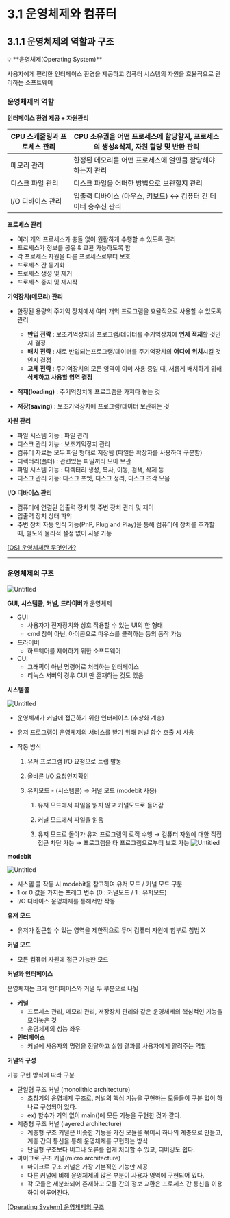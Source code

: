 # 3.1 운영체제와 컴퓨터

## 3.1.1 운영체제의 역할과 구조

<aside>
💡 **운영체제(Operating System)**

사용자에게 편리한 인터페이스 환경을 제공하고 컴퓨터 시스템의 자원을 효율적으로 관리하는 소프트웨어

</aside>

### 운영체제의 역할

**인터페이스 환경 제공 + 자원관리**

| CPU 스케줄링과 프로세스 관리 | CPU 소유권을 어떤 프로세스에 할당할지, 프로세스의 생성&삭제, 자원 할당 및 반환 관리 |
| ---------------------------- | ----------------------------------------------------------------------------------- |
| 메모리 관리                  | 한정된 메모리를 어떤 프로세스에 얼만큼 할당해야 하는지 관리                         |
| 디스크 파일 관리             | 디스크 파일을 어떠한 방법으로 보관할지 관리                                         |
| I/O 디바이스 관리            | 입출력 디바이스 (마우스, 키보드) ↔ 컴퓨터 간 데이터 송수신 관리                     |

**프로세스 관리**

- 여러 개의 프로세스가 충돌 없이 원활하게 수행할 수 있도록 관리
- 프로세스가 정보를 공유 & 교환 가능하도록 함
- 각 프로세스 자원을 다른 프로세스로부터 보호
- 프로세스 간 동기화
- 프로세스 생성 및 제거
- 프로세스 중지 및 재시작

**기억장치(메모리) 관리**

- 한정된 용량의 주기억 장치에서 여러 개의 프로그램을 효율적으로 사용할 수 있도록 관리

  - **반입 전략** : 보조기억장치의 프로그램/데이터를 주기억장치에 **언제 적재**할 것인지 결정
  - **배치 전략** : 새로 반입되는프로그램/데이터를 주기억장치의 **어디에** **위치**시킬 것인지 결정
  - **교체 전략** : 주기억장치의 모든 영역이 이미 사용 중일 때, 새롭게 배치하기 위해 **삭제하고 사용할 영역 결정**

- **적재(loading)** : 주기억장치에 프로그램을 가져다 놓는 것
- **저장(saving)** : 보조기억장치에 프로그램/데이터 보관하는 것

**자원 관리**

- 파일 시스템 기능 : 파일 관리
- 디스크 관리 기능 : 보조기억장치 관리
- 컴퓨터 자료는 모두 파일 형태로 저장됨 (파일은 확장자를 사용하여 구분함)
- 디렉터리(폴더) : 관련있는 파일끼리 모아 보관
- 파일 시스템 기능 : 디렉터리 생성, 복사, 이동, 검색, 삭제 등
- 디스크 관리 기능: 디스크 포멧, 디스크 정리, 디스크 조각 모음

**I/O 디바이스 관리**

- 컴퓨터에 연결된 입출력 장치 및 주변 장치 관리 및 제어
- 입출력 장치 상태 파악
- 주변 장치 자동 인식 기능(PnP, Plug and Play)을 통해 컴퓨터에 장치를 추가할 때, 별도의 물리적 설정 없이 사용 가능

[[OS] 운영체제란 무엇인가?](https://coding-factory.tistory.com/300)

---

### 운영체제의 구조

![Untitled](./img/ch3.1_1.png)

**GUI, 시스템콜, 커널, 드라이버**가 운영체제

- GUI
  - 사용자가 전자장치와 상호 작용할 수 있는 UI의 한 형태
  - cmd 창이 아닌, 아이콘으로 마우스를 클릭하는 등의 동작 가능
- 드라이버
  - 하드웨어를 제어하기 위한 소프트웨어
- CUI
  - 그래픽이 아닌 명령어로 처리하는 인터페이스
  - 리눅스 서버의 경우 CUI 만 존재하는 것도 있음

**시스템콜**

![Untitled](./img/ch3.1_2.png)

- 운영체제가 커널에 접근하기 위한 인터페이스 (추상화 계층)
- 유저 프로그램이 운영체제의 서비스를 받기 위해 커널 함수 호출 시 사용
- 작동 방식

  1. 유저 프로그램 I/O 요청으로 트랩 발동
  2. 올바른 I/O 요청인지확인
  3. 유저모드 - (시스템콜) → 커널 모드 (modebit 사용)

     1. 유저 모드에서 파일을 읽지 않고 커널모드로 들어감

     2. 커널 모드에서 파일을 읽음

     3. 유저 모드로 돌아가 유저 프로그램의 로직 수행
        → 컴퓨터 자원에 대한 직접 접근 차단 가능
        → 프로그램을 타 프로그램으로부터 보호 가능
        ![Untitled](./img/ch3.1_3.png)

**modebit**

![Untitled](./img/ch3.1_4.png)

- 시스템 콜 작동 시 modebit을 참고하여 유저 모드 / 커널 모드 구분
- 1 or 0 값을 가지는 프래그 변수 (0 : 커널모드 / 1 : 유저모드)
- I/O 디바이스 운영체제를 통해서만 작동

**유저 모드**

- 유저가 접근할 수 있는 영역을 제한적으로 두며 컴퓨터 자원에 함부로 침범 X

**커널 모드**

- 모든 컴퓨터 자원에 접근 가능한 모드

**커널과 인터페이스**

운영체제는 크게 인터페이스와 커널 두 부분으로 나뉨

- **커널**
  - 프로세스 관리, 메모리 관리, 저장장치 관리와 같은 운영체제의 핵심적인 기능을 모아놓은 것
  - 운영체제의 성능 좌우
- **인터페이스**
  - 커널에 사용자의 명령을 전달하고 실행 결과를 사용자에게 알려주는 역할

**커널의 구성**

기능 구현 방식에 따라 구분

- 단일형 구조 커널 (monolithic architecture)
  - 초창기의 운영체제 구조로, 커널의 핵심 기능을 구현하는 모듈들이 구분 없이 하나로 구성되어 있다.
  - ex) 함수가 거의 없이 main()에 모든 기능을 구현한 것과 같다.
- 계층형 구조 커널 (layered architecture)
  - 계층형 구조 커널은 비슷한 기능을 가진 모듈을 묶어서 하나의 계층으로 만들고, 계층 간의 통신을 통해 운영체제를 구현하는 방식
  - 단일형 구조보다 버그나 오류를 쉽게 처리할 수 있고, 디버깅도 쉽다.
- 마이크로 구조 커널(micro architecture)
  - 마이크로 구조 커널은 가장 기본적인 기능만 제공
  - 다른 커널에 비해 운영체제의 많은 부분이 사용자 영역에 구현되어 있다.
  - 각 모듈은 세분화되어 존재하고 모듈 간의 정보 교환은 프로세스 간 통신을 이용하여 이루어진다.

[[Operating System] 운영체제의 구조](https://math-coding.tistory.com/80)
